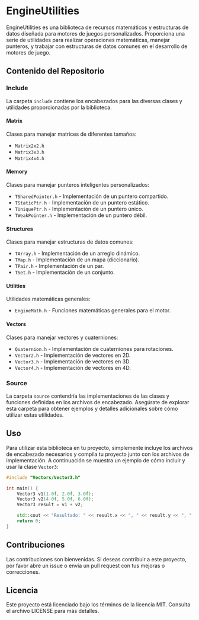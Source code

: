 ﻿# EngineUtilities

EngineUtilities es una biblioteca de recursos matemáticos y estructuras de datos diseñada para motores de juegos personalizados. Proporciona una serie de utilidades para realizar operaciones matemáticas, manejar punteros, y trabajar con estructuras de datos comunes en el desarrollo de motores de juego.

## Contenido del Repositorio

### Include
La carpeta `include` contiene los encabezados para las diversas clases y utilidades proporcionadas por la biblioteca.

#### Matrix
Clases para manejar matrices de diferentes tamaños:
- `Matrix2x2.h`
- `Matrix3x3.h`
- `Matrix4x4.h`

#### Memory
Clases para manejar punteros inteligentes personalizados:
- `TSharedPointer.h` - Implementación de un puntero compartido.
- `TStaticPtr.h` - Implementación de un puntero estático.
- `TUniquePtr.h` - Implementación de un puntero único.
- `TWeakPointer.h` - Implementación de un puntero débil.

#### Structures
Clases para manejar estructuras de datos comunes:
- `TArray.h` - Implementación de un arreglo dinámico.
- `TMap.h` - Implementación de un mapa (diccionario).
- `TPair.h` - Implementación de un par.
- `TSet.h` - Implementación de un conjunto.

#### Utilities
Utilidades matemáticas generales:
- `EngineMath.h` - Funciones matemáticas generales para el motor.

#### Vectors
Clases para manejar vectores y cuaterniones:
- `Quaternion.h` - Implementación de cuaterniones para rotaciones.
- `Vector2.h` - Implementación de vectores en 2D.
- `Vector3.h` - Implementación de vectores en 3D.
- `Vector4.h` - Implementación de vectores en 4D.

### Source
La carpeta `source` contendría las implementaciones de las clases y funciones definidas en los archivos de encabezado. Asegúrate de explorar esta carpeta para obtener ejemplos y detalles adicionales sobre cómo utilizar estas utilidades.

## Uso

Para utilizar esta biblioteca en tu proyecto, simplemente incluye los archivos de encabezado necesarios y compila tu proyecto junto con los archivos de implementación. A continuación se muestra un ejemplo de cómo incluir y usar la clase `Vector3`:

```cpp
#include "Vectors/Vector3.h"

int main() {
    Vector3 v1(1.0f, 2.0f, 3.0f);
    Vector3 v2(4.0f, 5.0f, 6.0f);
    Vector3 result = v1 + v2;

    std::cout << "Resultado: " << result.x << ", " << result.y << ", " << result.z << std::endl;
    return 0;
}
```

## Contribuciones
Las contribuciones son bienvenidas. Si deseas contribuir a este proyecto, por favor abre un issue o envía un pull request con tus mejoras o correcciones.

## Licencia
Este proyecto está licenciado bajo los términos de la licencia MIT. Consulta el archivo LICENSE para más detalles.